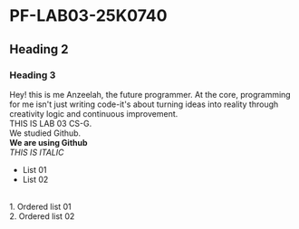 # PF-LAB03-25K0740
## Heading 2
### Heading 3
Hey! this is me Anzeelah, the future programmer. At the core, programming for me isn't just writing code-it's about turning ideas into reality through creativity logic and continuous improvement.
<br/>
THIS IS LAB 03 CS-G.
<br/>
We studied Github.
<br/>
**We are using Github**
<br/>
_THIS IS ITALIC_ <br/>
- List 01
- List 02
 <br/>
1. Ordered list 01 <br/>
2. Ordered list 02
